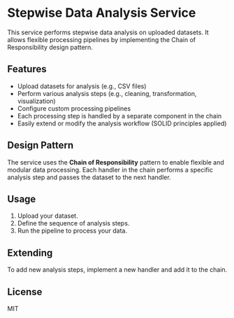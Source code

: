 # Stepwise Data Analysis Service

This service performs stepwise data analysis on uploaded datasets. It allows flexible processing pipelines by implementing the Chain of Responsibility design pattern.

## Features

- Upload datasets for analysis (e.g., CSV files)
- Perform various analysis steps (e.g., cleaning, transformation, visualization)
- Configure custom processing pipelines
- Each processing step is handled by a separate component in the chain
- Easily extend or modify the analysis workflow (SOLID principles applied) 

## Design Pattern

The service uses the **Chain of Responsibility** pattern to enable flexible and modular data processing. Each handler in the chain performs a specific analysis step and passes the dataset to the next handler.

## Usage

1. Upload your dataset.
2. Define the sequence of analysis steps.
3. Run the pipeline to process your data.

## Extending

To add new analysis steps, implement a new handler and add it to the chain.

## License

MIT